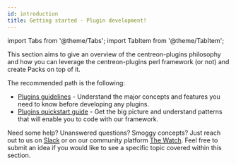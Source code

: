 ```yaml
---
id: introduction
title: Getting started - Plugin development!
---
```


import Tabs from '@theme/Tabs';
import TabItem from '@theme/TabItem';

This section aims to give an overview of the centreon-plugins philosophy and how
you can leverage the centreon-plugins perl framework (or not) and create Packs on top
of it.

The recommended path is the following:

- [Plugins guidelines](../dev-resources/plugins-guidelines.md) - Understand the major
concepts and features you need to know before developing any plugins.
- [Plugins quickstart guide](../dev-resources/develop-with-centreon-plugins.md) - Get the
big picture and understand patterns that will enable you to code with our framework.

Need some help? Unanswered questions? Smoggy concepts? Just reach out to us on [Slack](https://centreon.slack.com) or on our community platform
[The Watch](https://thewatch.centreon.com). Feel free to submit an idea if you would like to see a specific topic covered within this section.
